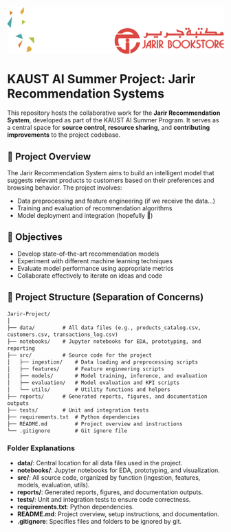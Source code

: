 ![Banner](logos/Banner.png)
# KAUST AI Summer Project: Jarir Recommendation Systems

This repository hosts the collaborative work for the **Jarir Recommendation System**, developed as part of the KAUST AI Summer Program. It serves as a central space for **source control**, **resource sharing**, and **contributing improvements** to the project codebase.

## 📌 Project Overview

The Jarir Recommendation System aims to build an intelligent model that suggests relevant products to customers based on their preferences and browsing behavior. The project involves:

- Data preprocessing and feature engineering (if we receive the data...)
- Training and evaluation of recommendation algorithms
- Model deployment and integration (hopefully 🤲)

## 🎯 Objectives

- Develop state-of-the-art recommendation models
- Experiment with different machine learning techniques
- Evaluate model performance using appropriate metrics
- Collaborate effectively to iterate on ideas and code

## 📁 Project Structure (Separation of Concerns)

```
Jarir-Project/
│
├── data/         # All data files (e.g., products_catalog.csv, customers.csv, transactions_log.csv)
├── notebooks/    # Jupyter notebooks for EDA, prototyping, and reporting
├── src/          # Source code for the project
│   ├── ingestion/    # Data loading and preprocessing scripts
│   ├── features/     # Feature engineering scripts
│   ├── models/       # Model training, inference, and evaluation
│   ├── evaluation/   # Model evaluation and KPI scripts
│   └── utils/        # Utility functions and helpers
├── reports/      # Generated reports, figures, and documentation outputs
├── tests/        # Unit and integration tests
├── requirements.txt  # Python dependencies
├── README.md         # Project overview and instructions
└── .gitignore        # Git ignore file
```

### Folder Explanations
- **data/**: Central location for all data files used in the project.
- **notebooks/**: Jupyter notebooks for EDA, prototyping, and visualization.
- **src/**: All source code, organized by function (ingestion, features, models, evaluation, utils).
- **reports/**: Generated reports, figures, and documentation outputs.
- **tests/**: Unit and integration tests to ensure code correctness.
- **requirements.txt**: Python dependencies.
- **README.md**: Project overview, setup instructions, and documentation.
- **.gitignore**: Specifies files and folders to be ignored by git.

